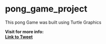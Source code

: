 # pong_game_project
<p>This pong Game was built using Turtle Graphics</p>
<strong>Visit for more info: <strong> <br>
<a href="https://twitter.com/imksprateek/status/1656185374450896902?s=20">Link to Tweet</a>

